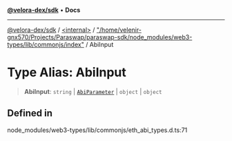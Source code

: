 [**@velora-dex/sdk**](../../../../README.md) • **Docs**

***

[@velora-dex/sdk](../../../../globals.md) / [\<internal\>](../../../README.md) / ["/home/velenir-gnx570/Projects/Paraswap/paraswap-sdk/node\_modules/web3-types/lib/commonjs/index"](../README.md) / AbiInput

# Type Alias: AbiInput

> **AbiInput**: `string` \| [`AbiParameter`](AbiParameter.md) \| `object` \| `object`

## Defined in

node\_modules/web3-types/lib/commonjs/eth\_abi\_types.d.ts:71
